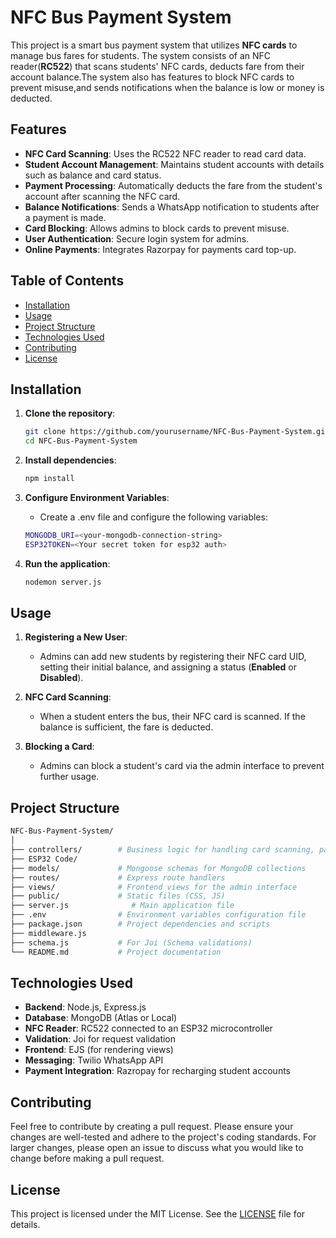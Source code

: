 # NFC Bus Payment System

This project is a smart bus payment system that utilizes **NFC cards** to manage bus fares for students. The system consists of an NFC reader(**RC522**) that scans students' NFC cards, deducts fare from their account balance.The system also has features to block NFC cards to prevent misuse,and sends notifications when the balance is low or money is deducted.

## Features

- **NFC Card Scanning**: Uses the RC522 NFC reader to read card data.
- **Student Account Management**: Maintains student accounts with details such as balance and card status.
- **Payment Processing**: Automatically deducts the fare from the student's account after scanning the NFC card.
- **Balance Notifications**: Sends a WhatsApp notification to students after a payment is made.
- **Card Blocking**: Allows admins to block cards to prevent misuse.
- **User Authentication**: Secure login system for admins.
- **Online Payments**: Integrates Razorpay for payments card top-up.

## Table of Contents

- [Installation](#installation)
- [Usage](#usage)
- [Project Structure](#project-structure)
- [Technologies Used](#technologies-used)
- [Contributing](#contributing)
- [License](#license)

## Installation

1. **Clone the repository**:
   ```bash
   git clone https://github.com/yourusername/NFC-Bus-Payment-System.git
   cd NFC-Bus-Payment-System
   ```
2. **Install dependencies**:
   ```bash
   npm install
   ```
3. **Configure Environment Variables**:
    - Create a .env file and configure the following variables:

   ```bash
   MONGODB_URI=<your-mongodb-connection-string>
   ESP32TOKEN=<Your secret token for esp32 auth>
   ```
4. **Run the application**:
   ```bash
   nodemon server.js
    ```
## Usage

1. **Registering a New User**:
   - Admins can add new students by registering their NFC card UID, setting their initial balance, and assigning a status (**Enabled** or **Disabled**).
2. **NFC Card Scanning**:
   - When a student enters the bus, their NFC card is scanned. If the balance is sufficient, the fare is deducted.

3. **Blocking a Card**:
   - Admins can block a student's card via the admin interface to prevent further usage.


## Project Structure

```bash
NFC-Bus-Payment-System/
│
├── controllers/        # Business logic for handling card scanning, payments, etc.
├── ESP32 Code/        
├── models/             # Mongoose schemas for MongoDB collections
├── routes/             # Express route handlers
├── views/              # Frontend views for the admin interface
├── public/             # Static files (CSS, JS)
├── server.js              # Main application file
├── .env                # Environment variables configuration file
├── package.json        # Project dependencies and scripts
├── middleware.js
├── schema.js           # For Joi (Schema validations)
└── README.md           # Project documentation
```

## Technologies Used

- **Backend**: Node.js, Express.js
- **Database**: MongoDB (Atlas or Local)
- **NFC Reader**: RC522 connected to an ESP32 microcontroller
- **Validation**: Joi for request validation
- **Frontend**: EJS (for rendering views)
- **Messaging**: Twilio WhatsApp API
- **Payment Integration**: Razropay for recharging student accounts

## Contributing

Feel free to contribute by creating a pull request. Please ensure your changes are well-tested and adhere to the project's coding standards. For larger changes, please open an issue to discuss what you would like to change before making a pull request.

## License

This project is licensed under the MIT License. See the [LICENSE](LICENSE) file for details.


